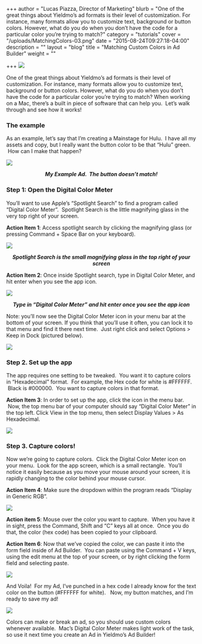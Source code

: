 +++
author = "Lucas Piazza, Director of Marketing"
blurb = "One of the great things about Yieldmo’s ad formats is their level of customization. For instance, many formats allow you to customize text, background or button colors. However, what do you do when you don’t have the code for a particular color you’re trying to match?"
category = "tutorials"
cover = "/uploads/MatchingColors-03.png"
date = "2015-08-24T09:27:18-04:00"
description = ""
layout = "blog"
title = "Matching Custom Colors in Ad Builder"
weight = ""

+++
![](/uploads/MatchingColors-01.png)

One of the great things about Yieldmo’s ad formats is their level of customization. For instance, many formats allow you to customize text, background or button colors. However, what do you do when you don’t have the code for a particular color you’re trying to match? When working on a Mac, there’s a built in piece of software that can help you.  Let’s walk through and see how it works!

### **The example**

As an example, let’s say that I’m creating a Mainstage for Hulu.  I have all my assets and copy, but I really want the button color to be that “Hulu” green.  How can I make that happen?

![](/uploads/Screen-Shot-2015-08-19-at-5.42.06-PM.png)

**_<center>My Example Ad.  The button doesn’t match!</center>_**

### **Step 1: Open the Digital Color Meter**

You’ll want to use Apple’s “Spotlight Search” to find a program called “Digital Color Meter”.  Spotlight Search is the little magnifying glass in the very top right of your screen.  

**Action Item 1**: Access spotlight search by clicking the magnifying glass (or pressing Command + Space Bar on your keyboard).

![](/uploads/Screen-Shot-2015-08-19-at-5.44.54-PM.png)

**_<center>Spotlight Search is the small magnifying glass in the top right of your screen</center>_**

**Action Item 2**: Once inside Spotlight search, type in Digital Color Meter, and hit enter when you see the app icon.

![](/uploads/Screen-Shot-2015-08-19-at-5.45.28-PM.png)

**_<center>Type in “Digital Color Meter” and hit enter once you see the app icon</center>_**

Note: you’ll now see the Digital Color Meter icon in your menu bar at the bottom of your screen. If you think that you’ll use it often, you can lock it to that menu and find it there next time.  Just right click and select Options > Keep in Dock (pictured below).

![](/uploads/keepindock.jpg)

### **Step 2. Set up the app**

The app requires one setting to be tweaked.  You want it to capture colors in “Hexadecimal” format.  For example, the Hex code for white is #FFFFFF.  Black is #000000.  You want to capture colors in that format.

**Action Item 3**: In order to set up the app, click the icon in the menu bar.  Now, the top menu bar of your computer should say “Digital Color Meter” in the top left. Click View in the top menu, then select Display Values > As Hexadecimal.

![](/uploads/ashex.jpg)

### **Step 3. Capture colors!**

Now we’re going to capture colors.  Click the Digital Color Meter icon on your menu.  Look for the app screen, which is a small rectangle.  You’ll notice it easily because as you move your mouse around your screen, it is rapidly changing to the color behind your mouse cursor.

**Action Item 4**: Make sure the dropdown within the program reads “Display in Generic RGB”.

![](/uploads/Untitled-1.jpg)

**Action item 5**: Mouse over the color you want to capture.  When you have it in sight, press the Command, Shift and “C” keys all at once.  Once you do that, the color (hex code) has been copied to your clipboard.

**Action Item 6**: Now that we’ve copied the color, we can paste it into the form field inside of Ad Builder.  You can paste using the Command + V keys, using the edit menu at the top of your screen, or by right clicking the form field and selecting paste.

![](/uploads/Screen-Shot-2015-08-19-at-6.03.23-PM.png)

And Voila!  For my Ad, I’ve punched in a hex code I already know for the text color on the button (#FFFFFF for white).   Now, my button matches, and I’m ready to save my ad!

![](/uploads/Screen-Shot-2015-08-19-at-6.05.44-PM.png)

Colors can make or break an ad, so you should use custom colors whenever available.  Mac’s Digital Color Meter makes light work of the task, so use it next time you create an Ad in Yieldmo’s Ad Builder!